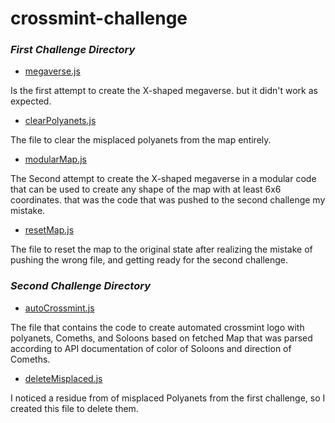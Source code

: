 # crossmint-challenge

### *First Challenge Directory*

- [megaverse.js](first/megaverse.js)

Is the first attempt to create the X-shaped megaverse. but it didn't work as expected.

- [clearPolyanets.js](first/clearPolyanets.js)

The file to clear the misplaced polyanets from the map entirely.

- [modularMap.js](first/modularMap.js)

The Second attempt to create the X-shaped megaverse in a modular code that can be used to create any shape of the map with at least 6x6 coordinates. that was the code that was pushed to the second challenge my mistake.

- [resetMap.js](first/resetMap.js)

The file to reset the map to the original state after realizing the mistake of pushing the wrong file, and getting ready for the second challenge.



### *Second Challenge Directory*

- [autoCrossmint.js](second/autoCrossmint.js)

The file that contains the code to create automated crossmint logo with polyanets, Comeths, and Soloons based on fetched Map that was parsed according to API documentation of color of Soloons and direction of Comeths.

- [deleteMisplaced.js](second/deleteMisplaced.js)

I noticed a residue from of misplaced Polyanets from the first challenge, so I created this file to delete them.


